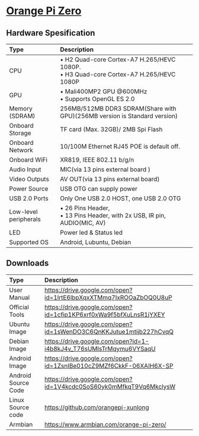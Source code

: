 # [Orange Pi Zero ](seperated\Orange_Pi_Zero_.md)  
## Hardware Spesification  
| Type                  | Description                                                                                                                    |
|:----------------------|:-------------------------------------------------------------------------------------------------------------------------------|
| CPU                   | • H2 Quad-core Cortex-A7 H.265/HEVC 1080P. <br>  • H3 Quad-core Cortex-A7 H.265/HEVC 1080P |
| GPU                   | • Mali400MP2 GPU @600MHz <br>  • Supports OpenGL ES 2.0                                    |
| Memory (SDRAM)        | 256MB/512MB DDR3 SDRAM(Share with GPU)(256MB version is Standard version)                                                      |
| Onboard Storage       | TF card (Max. 32GB)/ 2MB Spi Flash                                                                                             |
| Onboard Network       | 10/100M Ethernet RJ45 POE is default off.                                                                                      |
| Onboard WiFi          | XR819, IEEE 802.11 b/g/n                                                                                                       |
| Audio Input           | MIC(via 13 pins external board )                                                                                               |
| Video Outputs         | AV OUT(via 13 pins external board)                                                                                             |
| Power Source          | USB OTG can supply power                                                                                                       |
| USB 2.0 Ports         | Only One USB 2.0 HOST, one USB 2.0 OTG                                                                                         |
| Low-level peripherals | • 26 Pins Header, <br>  • 13 Pins Header, with 2x USB, IR pin, AUDIO(MIC, AV)              |
| LED                   | Power led & Status led                                                                                                         |
| Supported OS          | Android, Lubuntu, Debian                                                                                                       |
## Downloads  
| Type                | Description                                                        |
|:--------------------|:-------------------------------------------------------------------|
| User Manual         | https://drive.google.com/open?id=1lrtE6lbpXqxXTMmq7IxROOaZbOQ0U8uP |
| Official Tools      | https://drive.google.com/open?id=1cfip1KP6xrf0xWa9f5bfXuLnsR1jYXEY |
| Ubuntu Image        | https://drive.google.com/open?id=1sWenDO3C6QnKKJutue1mtijb227hCvqQ |
| Debian Image        | https://drive.google.com/open?id=1-i4b8kJ4v_T76sUMIsTrMqymu6VYSaqU |
| Android Image       | https://drive.google.com/open?id=1ZsnIBe010cZ9MZf6CkkF-06XAIH6X-SP |
| Android Source Code | https://drive.google.com/open?id=1V4kcdc0SoS60yk0mMfkqT9Vq6MkclysW |
| Linux Source code   | https://github.com/orangepi-xunlong                                |
| Armbian             | https://www.armbian.com/orange-pi-zero/                            |

